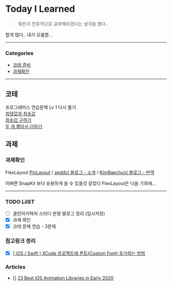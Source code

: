 # Today I Learned
> 뭐든지 전투적으로 공부해야겠다는 생각을 했다..

할게 많다.. 내가 모를뿐...

---

### Categories
- [코테 준비](#코테)
- [과제확인](#과제)

---

## 코테
프로그래머스 연습문제 Lv 1 다시 풀기  
[최댓값과 최솟값](https://keeplo.tistory.com/391)  
[최솟값 구하기](https://keeplo.tistory.com/392)  
[두 개 뽑아서 더하기](https://keeplo.tistory.com/393)  

## 과제
### 과제확인
FlexLayout
[PinLayout](https://github.com/layoutBox/PinLayout) / [zedd님 블로그 - 소개](https://zeddios.tistory.com/1243) / [KimBaechu님 블로그 - 번역](https://baechukim.tistory.com/110)

어쩌면 SnapKit 보다 유용하게 쓸 수 있을것 같았다
FlexLayout은 다음 기회에...

---

### TODO LiIST
- [ ] 클린아키텍처 스터디 분량 블로그 정리 (임시저장)
- [x] 과제 확인
- [x] 코테 문제 연습 - 3문제

### 참고링크 정리
- [x] [[ iOS / Swift ] XCode 프로젝트에 폰트(Custom Font) 추가하는 방법](https://cherry-bambi.tistory.com/2)

### Articles
- [] [23 Best iOS Animation Libraries in Early 2020](https://medium.com/@dinolaw/22-best-swift-animation-libraries-in-early-2020-8f76d39e0bcb)